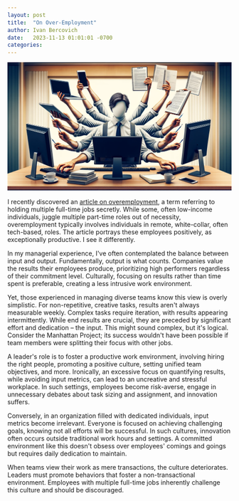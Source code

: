 ```yaml
---
layout: post
title:  "On Over-Employment"
author: Ivan Bercovich
date:   2023-11-13 01:01:01 -0700
categories:
---
```


![](/assets/overemployment.webp)

I recently discovered an [article on overemployment](https://www.businessinsider.com/overemployed-workers-secret-two-multiple-jobs-salaries-tech-tips-2023-11), a term referring to holding multiple full-time jobs secretly. While some, often low-income individuals, juggle multiple part-time roles out of necessity, overemployment typically involves individuals in remote, white-collar, often tech-based, roles. The article portrays these employees positively, as exceptionally productive. I see it differently.

In my managerial experience, I've often contemplated the balance between input and output. Fundamentally, output is what counts. Companies value the results their employees produce, prioritizing high performers regardless of their commitment level. Culturally, focusing on results rather than time spent is preferable, creating a less intrusive work environment.

Yet, those experienced in managing diverse teams know this view is overly simplistic. For non-repetitive, creative tasks, results aren't always measurable weekly. Complex tasks require iteration, with results appearing intermittently. While end results are crucial, they are preceded by significant effort and dedication – the input. This might sound complex, but it's logical. Consider the Manhattan Project; its success wouldn't have been possible if team members were splitting their focus with other jobs.

A leader's role is to foster a productive work environment, involving hiring the right people, promoting a positive culture, setting unified team objectives, and more. Ironically, an excessive focus on quantifying results, while avoiding input metrics, can lead to an uncreative and stressful workplace. In such settings, employees become risk-averse, engage in unnecessary debates about task sizing and assignment, and innovation suffers.

Conversely, in an organization filled with dedicated individuals, input metrics become irrelevant. Everyone is focused on achieving challenging goals, knowing not all efforts will be successful. In such cultures, innovation often occurs outside traditional work hours and settings. A committed environment like this doesn't obsess over employees' comings and goings but requires daily dedication to maintain.

When teams view their work as mere transactions, the culture deteriorates. Leaders must promote behaviors that foster a non-transactional environment. Employees with multiple full-time jobs inherently challenge this culture and should be discouraged.
